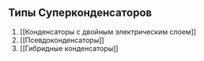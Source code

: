 ## Типы Суперконденсаторов

1. [[Конденсаторы с двойным электрическим слоем]]
2. [[Псевдоконденсаторы]]
3. [[Гибридные конденсаторы]]
